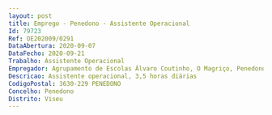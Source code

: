 ```yaml
--- 
layout: post
title: Emprego - Penedono - Assistente Operacional
Id: 79723
Ref: OE202009/0291
DataAbertura: 2020-09-07
DataFecho: 2020-09-21
Trabalho: Assistente Operacional
Empregador: Agrupamento de Escolas Álvaro Coutinho, O Magriço, Penedono (Escola Básica Álvaro Coutinho, O Magriço, Penedono - Sede)
Descricao: Assistente operacional, 3,5 horas diárias
CodigoPostal: 3630-229 PENEDONO
Concelho: Penedono
Distrito: Viseu
--- 
```


